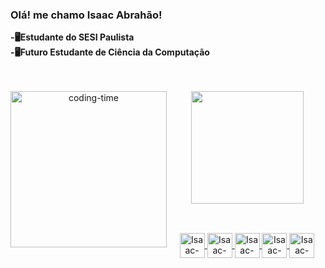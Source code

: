 ### Olá! me chamo Isaac Abrahão!
**-🖥️Estudante do SESI Paulista<br>**
**-🖥️Futuro Estudante de Ciência da Computação**

<br>

<div  align="center"> 
  <div style="display: inline_block"><br>
    <img align="left" height="250" alt="coding-time" src="code.gif">
<div>
    <a href="https://github.com/isaacos777brh">
    <img height="180em" src="https://github-readme-stats.vercel.app/api/top-langs/?username=isaacos777brh&layout=compact&langs_count+16&theme=dracula"/>
</div>     


##
<div style="display: inline_block"><br>
    <img align="center" alt="Isaac-HTML" heigth="30" width="40" src="https://cdn.jsdelivr.net/gh/devicons/devicon@latest/icons/html5/html5-original.svg" />
    <img align="center" alt="Isaac-CSS" heigth="30" width="40" src="https://cdn.jsdelivr.net/gh/devicons/devicon@latest/icons/css3/css3-original.svg" />
    <img align="center" alt="Isaac-Js" heigth="30" width="40" src="https://cdn.jsdelivr.net/gh/devicons/devicon@latest/icons/javascript/javascript-original.svg" />
    <img align="center" alt="Isaac-React" heigth="30" width="40" src="https://cdn.jsdelivr.net/gh/devicons/devicon@latest/icons/react/react-original.svg" />
    <img align="center" alt="Isaac-Python" heigth="30" width="40" src="https://cdn.jsdelivr.net/gh/devicons/devicon@latest/icons/python/python-original.svg" />
</div>
